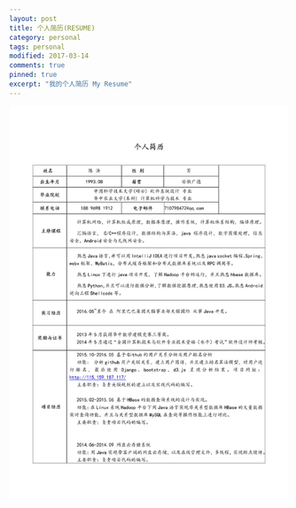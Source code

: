 ```yaml
---
layout: post
title: 个人简历(RESUME)
category: personal
tags: personal
modified: 2017-03-14
comments: true
pinned: true
excerpt: "我的个人简历 My Resume"
---
```

![图片1](https://github.com/ch710798472/blog/raw/gh-pages/img/resume1.jpg)